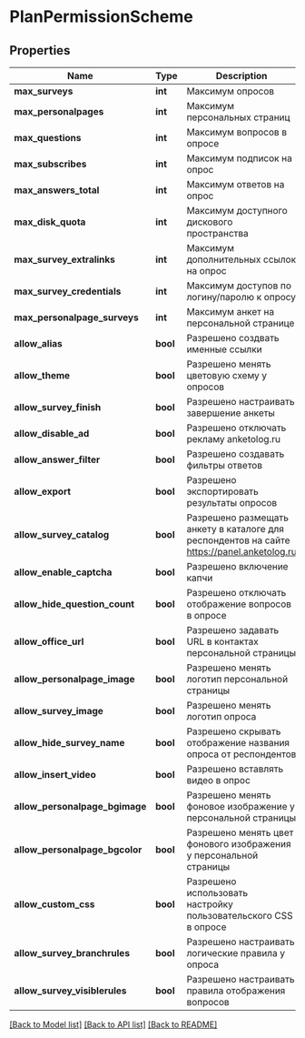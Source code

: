 # PlanPermissionScheme

## Properties
Name | Type | Description | Notes
------------ | ------------- | ------------- | -------------
**max_surveys** | **int** | Максимум опросов | 
**max_personalpages** | **int** | Максимум персональных страниц | 
**max_questions** | **int** | Максимум вопросов в опросе | 
**max_subscribes** | **int** | Максимум подписок на опрос | 
**max_answers_total** | **int** | Максимум ответов на опрос | 
**max_disk_quota** | **int** | Максимум доступного дискового пространства | 
**max_survey_extralinks** | **int** | Максимум дополнительных ссылок на опрос | 
**max_survey_credentials** | **int** | Максимум доступов по логину/паролю к опросу | 
**max_personalpage_surveys** | **int** | Максимум анкет на персональной странице | 
**allow_alias** | **bool** | Разрешено создвать именные ссылки | 
**allow_theme** | **bool** | Разрешено менять цветовую схему у опросов | 
**allow_survey_finish** | **bool** | Разрешено настраивать завершение анкеты | 
**allow_disable_ad** | **bool** | Разрешено отключать рекламу anketolog.ru | 
**allow_answer_filter** | **bool** | Разрешено создавать фильтры ответов | 
**allow_export** | **bool** | Разрешено экспортировать результаты опросов | 
**allow_survey_catalog** | **bool** | Разрешено размещать анкету в каталоге для респондентов на сайте https://panel.anketolog.ru | 
**allow_enable_captcha** | **bool** | Разрешено включение капчи | 
**allow_hide_question_count** | **bool** | Разрешено отключать отображение вопросов в опросе | 
**allow_office_url** | **bool** | Разрешено задавать URL в контактах персональной страницы | 
**allow_personalpage_image** | **bool** | Разрешено менять логотип персональной страницы | 
**allow_survey_image** | **bool** | Разрешено менять логотип опроса | 
**allow_hide_survey_name** | **bool** | Разрешено скрывать отображение названия опроса от респондентов | 
**allow_insert_video** | **bool** | Разрешено вставлять видео в опрос | 
**allow_personalpage_bgimage** | **bool** | Разрешено менять фоновое изображение у персональной страницы | 
**allow_personalpage_bgcolor** | **bool** | Разрешено менять цвет фонового изображения у персональной страницы | 
**allow_custom_css** | **bool** | Разрешено использовать настройку пользовательского CSS в опросе | 
**allow_survey_branchrules** | **bool** | Разрешено настраивать логические правила у опроса | 
**allow_survey_visiblerules** | **bool** | Разрешено настраивать правила отображения вопросов | 

[[Back to Model list]](../README.md#documentation-for-models) [[Back to API list]](../README.md#documentation-for-api-endpoints) [[Back to README]](../README.md)


